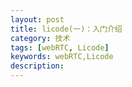 ```yaml
---
layout: post
title: licode(一)：入门介绍
category: 技术                                                                                                                                                
tags: [webRTC, Licode]
keywords: webRTC,Licode
description: 
---
```


